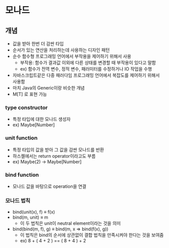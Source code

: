 # 모나드

## 개념

* 값을 받아 한번 더 감싼 타입
* 순서가 있는 연산을 처리하는데 사용하는 디자인 패턴
* 순수 함수형 프로그래밍 언어에서 부작용을 제어하기 위해서 사용
  * 부작용: 함수가 결과값 이외에 다른 상태를 변경할 때 부작용이 있다고 말함
  * ex\) 함수가 전역 변수, 정적 변수, 패러미터를 수정하거나 IO 작업을 수행
* 자바스크립트같은 다중 패러다임 프로그래밍 언어에서 복잡도를 제어하기 위해서 사용함
* 마치 Java의 Generic이랑 비슷한 개념
* M\[T\] 로 표현 가능

### type constructor

* 특정 타입에 대한 모나드 생성자
* ex\) Maybe\[Number\]

### unit function

* 특정 타입의 값을 받아 그 값을 감싼 모나드를 반환
* 하스켈에서는 return operator이라고도 부름
* ex\) Maybe\(2\) -&gt; Maybe\[Number\]

### bind function

* 모나드 값을 바탕으로 operation을 연결

### 모나드 법칙

* bind\(unit\(x\), f\) ≡ f\(x\)
* bind\(m, unit\) ≡ m
  * 이 두 법칙은 unit이 neutral element이라는 것을 의미
* bind\(bind\(m, f\), g\) ≡ bind\(m, x ⇒ bind\(f\(x\), g\)\)
  * 이 법칙은 bind의 순서에 상관없이 결합 법칙을 만족시켜야 한다는 것을 보여줌
  * ex\) 8 + \( 4 + 2 \) == \( 8 + 4 \) + 2

